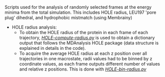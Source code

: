 Scripts used for the analysis of randomly selected frames at the energy minima from the total simulation. This includes HOLE radius, LEU197 'pore plug' dihedral, and hydrophobic mistmatch (using Membrainy)

- HOLE radius analysis: 
  - To obtain the HOLE radius of the protein in each frame of each trajectory, [*HOLE-compute-radius.py*](HOLE-compute-radius.py) is used to obtain a dictionary output that follows the MDAnalysis HOLE package (data structure is explained in details in the code). 
  - To acquire the average HOLE radius at each z position over all trajectories in one macrostate, radii values had to be binned by z coordinate values, as each frame outputs different number of values and relative z positions. This is done with [*HOLE-bin-radius.py*](HOLE-bin-radius.py)
